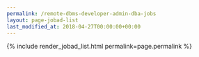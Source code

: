 ```yaml
---
permalink: /remote-dbms-developer-admin-dba-jobs
layout: page-jobad-list
last_modified_at: 2018-04-27T00:00:00+00:00
---
```

{% include render_jobad_list.html permalink=page.permalink %}
